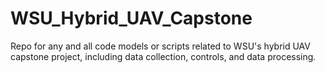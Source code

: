 # WSU_Hybrid_UAV_Capstone
Repo for any and all code models or scripts related to WSU's hybrid UAV capstone project, including data collection, controls, and data processing.
